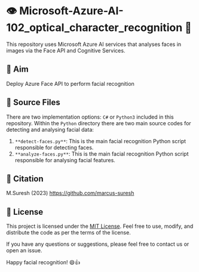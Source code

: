 # 👁️ Microsoft-Azure-AI-102_optical_character_recognition 👥

This repository uses Microsoft Azure AI services that analyses faces in images via the Face API and Cognitive Services.

## 🎯 Aim
Deploy Azure Face API to perform facial recognition

## 📁 Source Files
There are two implementation options: `C#` or `Python3` included in this repository. Within the `Python` directory there are two main source codes for detecting and analysing facial data:
1. `**detect-faces.py**`: This is the main facial recognition Python script responsible for detecting faces.
2. `**analyze-faces.py**`: This is the main facial recognition Python script responsible for analysing facial features.

## 📌 Citation
M.Suresh (2023)
https://github.com/marcus-suresh 

## 📄 License
This project is licensed under the [MIT License](LICENSE). Feel free to use, modify, and distribute the code as per the terms of the license.

If you have any questions or suggestions, please feel free to contact us or open an issue.

Happy facial recognition! 😄👍
